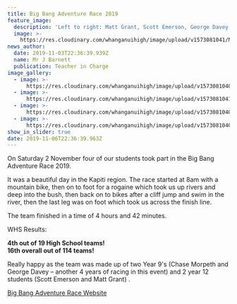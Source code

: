 ```yaml
---
title: Big Bang Adventure Race 2019
feature_image:
  description: 'Left to right: Matt Grant, Scott Emerson, George Davey and Chase Morpeth.'
  image: >-
    https://res.cloudinary.com/whanganuihigh/image/upload/v1573081041/News/Big%20Bang%20Adv%20Race%202.11.19/20191102_114830.jpg
news_author:
  date: 2019-11-03T22:36:39.939Z
  name: Mr J Barnett
  publication: Teacher in Charge
image_gallery:
  - image: >-
      https://res.cloudinary.com/whanganuihigh/image/upload/v1573081040/News/Big%20Bang%20Adv%20Race%202.11.19/20191102_075541.jpg
  - image: >-
      https://res.cloudinary.com/whanganuihigh/image/upload/v1573081041/News/Big%20Bang%20Adv%20Race%202.11.19/20191102_094708.jpg
  - image: >-
      https://res.cloudinary.com/whanganuihigh/image/upload/v1573081040/News/Big%20Bang%20Adv%20Race%202.11.19/20191102_095930.jpg
  - image: >-
      https://res.cloudinary.com/whanganuihigh/image/upload/v1573081040/News/Big%20Bang%20Adv%20Race%202.11.19/20191102_131009.jpg
show_in_slider: true
date: 2019-11-06T22:36:39.963Z
---
```

On Saturday 2 November four of our students took part in the Big Bang Adventure Race 2019.

It was a beautiful day in the Kapiti region.  The race started at 8am with a mountain bike, then on to foot for a rogaine which took us up rivers and deep into the bush, then back on to bikes after a cliff jump and swim in the river, then the last leg was on foot which took us across the finish line. 

The team finished in a time of 4 hours and 42 minutes. 

WHS Results:

**4th out of 19 High School teams!**  
**16th overall out of 114 teams!** 

Really happy as the team was made up of two Year 9's (Chase Morpeth and George Davey – another 4 years of racing in this event) and 2 year 12 students (Scott Emerson and Matt Grant)
.

[Big Bang Adventure Race Website](https://www.bigbangadventure.co.nz/)
